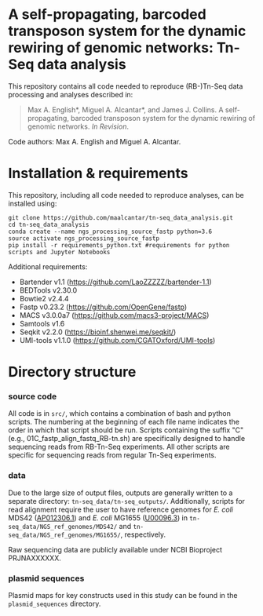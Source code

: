 # A self-propagating, barcoded transposon system for the dynamic rewiring of genomic networks: Tn-Seq data analysis

This repository contains all code needed to reproduce (RB-)Tn-Seq data processing and analyses described in:
>Max A. English*, Miguel A. Alcantar*, and James J. Collins. A self-propagating, barcoded transposon system for the dynamic rewiring of genomic networks. <i>In Revision</i>.

Code authors: Max A. English and Miguel A. Alcantar.

# Installation & requirements  

This repository, including all code needed to reproduce analyses, can be installed using:

~~~
git clone https://github.com/maalcantar/tn-seq_data_analysis.git
cd tn-seq_data_analysis
conda create --name ngs_processing_source_fastp python=3.6
source activate ngs_processing_source_fastp
pip install -r requirements_python.txt #requirements for python scripts and Jupyter Notebooks
~~~

Additional requirements: 
* Bartender v1.1 (https://github.com/LaoZZZZZ/bartender-1.1)
* BEDTools v2.30.0
* Bowtie2 v2.4.4
* Fastp v0.23.2 (https://github.com/OpenGene/fastp)
* MACS v3.0.0a7 (https://github.com/macs3-project/MACS)
* Samtools v1.6 
* Seqkit v2.2.0 (https://bioinf.shenwei.me/seqkit/)
* UMI-tools v1.1.0 (https://github.com/CGATOxford/UMI-tools)

# Directory structure

### source code

All code is in  <code>src/</code>, which contains a combination of bash and python scripts. The numbering at the beginning of each file name indicates the order in which that script should be run. Scripts containing the suffix "C" (e.g., 01C_fastp_align_fastq_RB-tn.sh) are specifically designed to handle sequencing reads from RB-Tn-Seq experiments. All other scripts are specific for sequencing reads from regular Tn-Seq experiments.

### data

Due to the large size of output files, outputs are generally written to a separate directory: <code>tn-seq_data/tn-seq_outputs/</code>. 
Additionally, scripts for read alignment require the user to have reference genomes for *E. coli* MDS42 ([AP012306.1](https://www.ncbi.nlm.nih.gov/nuccore/AP012306)) and *E. coli* MG1655 ([U00096.3](https://www.ncbi.nlm.nih.gov/nuccore/545778205)) in <code>tn-seq_data/NGS_ref_genomes/MDS42/</code> and <code>tn-seq_data/NGS_ref_genomes/MG1655/</code>, respectively. 

Raw sequencing data are publicly available under NCBI Bioproject PRJNAXXXXXX.

### plasmid sequences

Plasmid maps for key constructs used in this study can be found in the <code>plasmid_sequences</code> directory. 
